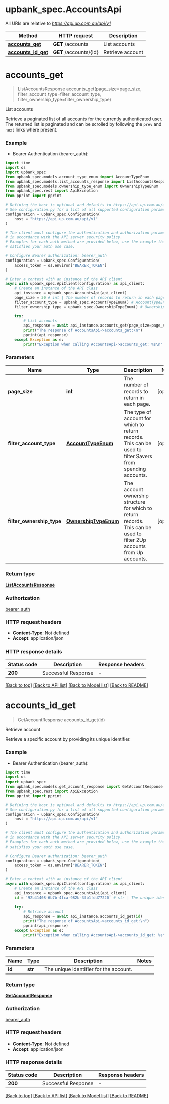 # upbank_spec.AccountsApi

All URIs are relative to *https://api.up.com.au/api/v1*

Method | HTTP request | Description
------------- | ------------- | -------------
[**accounts_get**](AccountsApi.md#accounts_get) | **GET** /accounts | List accounts
[**accounts_id_get**](AccountsApi.md#accounts_id_get) | **GET** /accounts/{id} | Retrieve account


# **accounts_get**
> ListAccountsResponse accounts_get(page_size=page_size, filter_account_type=filter_account_type, filter_ownership_type=filter_ownership_type)

List accounts

Retrieve a paginated list of all accounts for the currently authenticated user. The returned list is paginated and can be scrolled by following the `prev` and `next` links where present. 

### Example

* Bearer Authentication (bearer_auth):

```python
import time
import os
import upbank_spec
from upbank_spec.models.account_type_enum import AccountTypeEnum
from upbank_spec.models.list_accounts_response import ListAccountsResponse
from upbank_spec.models.ownership_type_enum import OwnershipTypeEnum
from upbank_spec.rest import ApiException
from pprint import pprint

# Defining the host is optional and defaults to https://api.up.com.au/api/v1
# See configuration.py for a list of all supported configuration parameters.
configuration = upbank_spec.Configuration(
    host = "https://api.up.com.au/api/v1"
)

# The client must configure the authentication and authorization parameters
# in accordance with the API server security policy.
# Examples for each auth method are provided below, use the example that
# satisfies your auth use case.

# Configure Bearer authorization: bearer_auth
configuration = upbank_spec.Configuration(
    access_token = os.environ["BEARER_TOKEN"]
)

# Enter a context with an instance of the API client
async with upbank_spec.ApiClient(configuration) as api_client:
    # Create an instance of the API class
    api_instance = upbank_spec.AccountsApi(api_client)
    page_size = 30 # int | The number of records to return in each page.  (optional)
    filter_account_type = upbank_spec.AccountTypeEnum() # AccountTypeEnum | The type of account for which to return records. This can be used to filter Savers from spending accounts.  (optional)
    filter_ownership_type = upbank_spec.OwnershipTypeEnum() # OwnershipTypeEnum | The account ownership structure for which to return records. This can be used to filter 2Up accounts from Up accounts.  (optional)

    try:
        # List accounts
        api_response = await api_instance.accounts_get(page_size=page_size, filter_account_type=filter_account_type, filter_ownership_type=filter_ownership_type)
        print("The response of AccountsApi->accounts_get:\n")
        pprint(api_response)
    except Exception as e:
        print("Exception when calling AccountsApi->accounts_get: %s\n" % e)
```



### Parameters


Name | Type | Description  | Notes
------------- | ------------- | ------------- | -------------
 **page_size** | **int**| The number of records to return in each page.  | [optional] 
 **filter_account_type** | [**AccountTypeEnum**](.md)| The type of account for which to return records. This can be used to filter Savers from spending accounts.  | [optional] 
 **filter_ownership_type** | [**OwnershipTypeEnum**](.md)| The account ownership structure for which to return records. This can be used to filter 2Up accounts from Up accounts.  | [optional] 

### Return type

[**ListAccountsResponse**](ListAccountsResponse.md)

### Authorization

[bearer_auth](../README.md#bearer_auth)

### HTTP request headers

 - **Content-Type**: Not defined
 - **Accept**: application/json

### HTTP response details

| Status code | Description | Response headers |
|-------------|-------------|------------------|
**200** | Successful Response |  -  |

[[Back to top]](#) [[Back to API list]](../README.md#documentation-for-api-endpoints) [[Back to Model list]](../README.md#documentation-for-models) [[Back to README]](../README.md)

# **accounts_id_get**
> GetAccountResponse accounts_id_get(id)

Retrieve account

Retrieve a specific account by providing its unique identifier. 

### Example

* Bearer Authentication (bearer_auth):

```python
import time
import os
import upbank_spec
from upbank_spec.models.get_account_response import GetAccountResponse
from upbank_spec.rest import ApiException
from pprint import pprint

# Defining the host is optional and defaults to https://api.up.com.au/api/v1
# See configuration.py for a list of all supported configuration parameters.
configuration = upbank_spec.Configuration(
    host = "https://api.up.com.au/api/v1"
)

# The client must configure the authentication and authorization parameters
# in accordance with the API server security policy.
# Examples for each auth method are provided below, use the example that
# satisfies your auth use case.

# Configure Bearer authorization: bearer_auth
configuration = upbank_spec.Configuration(
    access_token = os.environ["BEARER_TOKEN"]
)

# Enter a context with an instance of the API client
async with upbank_spec.ApiClient(configuration) as api_client:
    # Create an instance of the API class
    api_instance = upbank_spec.AccountsApi(api_client)
    id = '92b41408-6b7b-4fca-982b-3fb1fdd77220' # str | The unique identifier for the account. 

    try:
        # Retrieve account
        api_response = await api_instance.accounts_id_get(id)
        print("The response of AccountsApi->accounts_id_get:\n")
        pprint(api_response)
    except Exception as e:
        print("Exception when calling AccountsApi->accounts_id_get: %s\n" % e)
```



### Parameters


Name | Type | Description  | Notes
------------- | ------------- | ------------- | -------------
 **id** | **str**| The unique identifier for the account.  | 

### Return type

[**GetAccountResponse**](GetAccountResponse.md)

### Authorization

[bearer_auth](../README.md#bearer_auth)

### HTTP request headers

 - **Content-Type**: Not defined
 - **Accept**: application/json

### HTTP response details

| Status code | Description | Response headers |
|-------------|-------------|------------------|
**200** | Successful Response |  -  |

[[Back to top]](#) [[Back to API list]](../README.md#documentation-for-api-endpoints) [[Back to Model list]](../README.md#documentation-for-models) [[Back to README]](../README.md)

